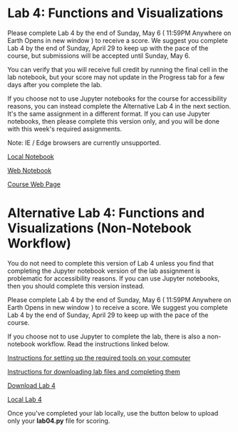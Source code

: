 # Lab 4: Functions and Visualizations

Please complete Lab 4 by the end of Sunday, May 6 ( 11:59PM Anywhere on Earth Opens in new window ) to receive a score. We suggest you complete Lab 4 by the end of Sunday, April 29 to keep up with the pace of the course, but submissions will be accepted until Sunday, May 6.

You can verify that you will receive full credit by running the final cell in the lab notebook, but your score may not update in the Progress tab for a few days after you complete the lab. 

If you choose not to use Jupyter notebooks for the course for accessibility reasons, you can instead complete the Alternative Lab 4 in the next section. It's the same assignment in a different format. If you can use Jupyter notebooks, then please complete this version only, and you will be done with this week's required assignments.

Note: IE / Edge browsers are currently unsupported. 

[Local Notebook](./1-CompThinkWPython/labs/lab04/lab04.ipynb)

[Web Notebook](https://hub.data8x.berkeley.edu/user/cade73f52ccce256ebbca3384ef48d9c/git-pull?repo=git://reposync/materials-x18&subPath=materials/x18/lab/1/lab04/lab04.ipynb)

[Course Web Page](https://courses.edx.org/courses/course-v1:BerkeleyX+Data8.1x+1T2018/courseware/775d64d3cb24484f96ff3afa4f8a5396/46cea0bfec02472baa9cf75cb15336ca/1?activate_block_id=block-v1%3ABerkeleyX%2BData8.1x%2B1T2018%2Btype%40vertical%2Bblock%40acacab00f0d5412b90bba1ca92933731)

# Alternative Lab 4: Functions and Visualizations (Non-Notebook Workflow)

You do not need to complete this version of Lab 4 unless you find that completing the Jupyter notebook version of the lab assignment is problematic for accessibility reasons. If you can use Jupyter notebooks, then you should complete this version instead.

Please complete Lab 4 by the end of Sunday, May 6 ( 11:59PM Anywhere on Earth Opens in new window ) to receive a score. We suggest you complete Lab 4 by the end of Sunday, April 29 to keep up with the pace of the course.

If you choose not to use Jupyter to complete the lab, there is also a non-notebook workflow. Read the instructions linked below.

[Instructions for setting up the required tools on your computer](https://courses.edx.org/courses/course-v1:BerkeleyX+Data8.1x+1T2018/jump_to_id/818f78421da14bc494f1adae4c9dca25)

[Instructions for downloading lab files and completing them](https://courses.edx.org/courses/course-v1:BerkeleyX+Data8.1x+1T2018/jump_to_id/8b1d09655d7a45198ea32b62d66fb28e)

[Download Lab 4](https://github.com/data-8/materials-x18-raw/blob/master/materials_zips/x18/lab/1/lab04.zip?raw=true)

[Local Lab 4](./labs/lab04/)

Once you've completed your lab locally, use the button below to upload only your __lab04.py__ file for scoring.

